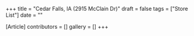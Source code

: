 +++
title = "Cedar Falls, IA (2915 McClain Dr)"
draft = false
tags = ["Store List"]
date = ""

[Article]
contributors = []
gallery = []
+++